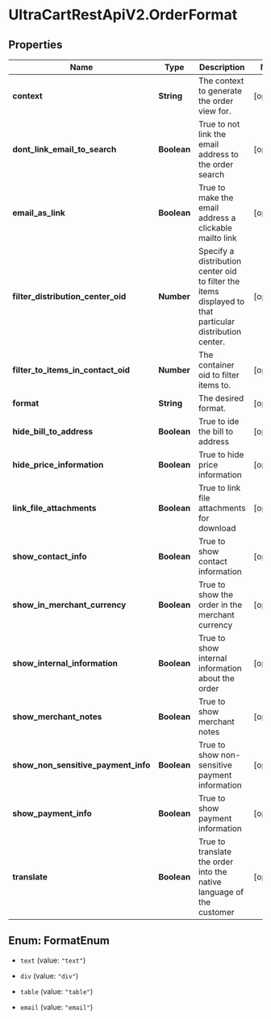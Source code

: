 # UltraCartRestApiV2.OrderFormat

## Properties
Name | Type | Description | Notes
------------ | ------------- | ------------- | -------------
**context** | **String** | The context to generate the order view for. | [optional] 
**dont_link_email_to_search** | **Boolean** | True to not link the email address to the order search | [optional] 
**email_as_link** | **Boolean** | True to make the email address a clickable mailto link | [optional] 
**filter_distribution_center_oid** | **Number** | Specify a distribution center oid to filter the items displayed to that particular distribution center. | [optional] 
**filter_to_items_in_contact_oid** | **Number** | The container oid to filter items to. | [optional] 
**format** | **String** | The desired format. | [optional] 
**hide_bill_to_address** | **Boolean** | True to ide the bill to address | [optional] 
**hide_price_information** | **Boolean** | True to hide price information | [optional] 
**link_file_attachments** | **Boolean** | True to link file attachments for download | [optional] 
**show_contact_info** | **Boolean** | True to show contact information | [optional] 
**show_in_merchant_currency** | **Boolean** | True to show the order in the merchant currency | [optional] 
**show_internal_information** | **Boolean** | True to show internal information about the order | [optional] 
**show_merchant_notes** | **Boolean** | True to show merchant notes | [optional] 
**show_non_sensitive_payment_info** | **Boolean** | True to show non-sensitive payment information | [optional] 
**show_payment_info** | **Boolean** | True to show payment information | [optional] 
**translate** | **Boolean** | True to translate the order into the native language of the customer | [optional] 


<a name="FormatEnum"></a>
## Enum: FormatEnum


* `text` (value: `"text"`)

* `div` (value: `"div"`)

* `table` (value: `"table"`)

* `email` (value: `"email"`)




